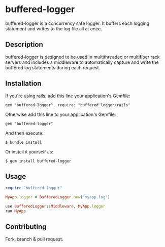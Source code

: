 # buffered-logger

buffered-logger is a concurrency safe logger. It buffers each logging statement and writes to the log file all at once.

## Description

buffered-logger is designed to be used in multithreaded or multifiber rack servers and includes a middleware to automatically capture and
write the buffered log statements during each request.

## Installation

If you're using rails, add this line your application's Gemfile:

    gem "buffered-logger", require: "buffered_logger/rails"

Otherwise add this line to your application's Gemfile:

    gem "buffered-logger"

And then execute:

    $ bundle install

Or install it yourself as:

    $ gem install buffered-logger

## Usage

```ruby
require "buffered_logger"

MyApp.logger = BufferedLogger.new("myapp.log")

use BufferedLogger::Middleware, MyApp.logger
run MyApp
```

## Contributing

Fork, branch & pull request.
